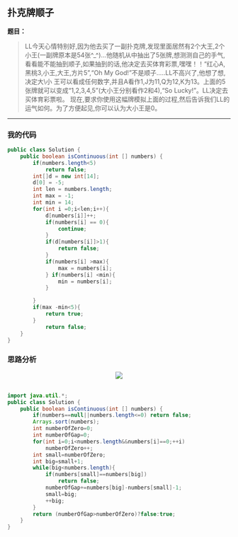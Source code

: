 ## 扑克牌顺子

**题目：**
>LL今天心情特别好,因为他去买了一副扑克牌,发现里面居然有2个大王,2个小王(一副牌原本是54张^_^)...他随机从中抽出了5张牌,想测测自己的手气,看看能不能抽到顺子,如果抽到的话,他决定去买体育彩票,嘿嘿！！“红心A,黑桃3,小王,大王,方片5”,“Oh My God!”不是顺子.....LL不高兴了,他想了想,决定大\小 王可以看成任何数字,并且A看作1,J为11,Q为12,K为13。上面的5张牌就可以变成“1,2,3,4,5”(大小王分别看作2和4),“So Lucky!”。LL决定去买体育彩票啦。 现在,要求你使用这幅牌模拟上面的过程,然后告诉我们LL的运气如何。为了方便起见,你可以认为大小王是0。

---

### 我的代码

```java
public class Solution {
    public boolean isContinuous(int [] numbers) {
        if(numbers.length<5)
            return false;
        int[]d = new int[14]; 
        d[0] = -5; 
        int len = numbers.length; 
        int max = -1; 
        int min = 14; 
        for(int i =0;i<len;i++){
            d[numbers[i]]++; 
            if(numbers[i] == 0){
                continue; 
            }
            if(d[numbers[i]]>1){
                return false; 
            }
            if(numbers[i] >max){
                max = numbers[i]; 
            } if(numbers[i] <min){
                min = numbers[i]; 
            }

        }
        if(max -min<5){
            return true; 
        }
            return false;
    }
}
```

### 思路分析

<div align="center"> <img src="https://raw.githubusercontent.com/LyricYang/Internet-Recruiting-Algorithm-Problems/master/JianZhiOffer/Code/pic/Q1044P1.png"/> </div><br>
 
```java
import java.util.*;
public class Solution {
    public boolean isContinuous(int [] numbers) {
        if(numbers==null||numbers.length<=0) return false;
        Arrays.sort(numbers);
        int numberOfZero=0;
        int numberOfGap=0;
        for(int i=0;i<numbers.length&&numbers[i]==0;++i)
            numberOfZero++;
        int small=numberOfZero;
        int big=small+1;
        while(big<numbers.length){
            if(numbers[small]==numbers[big])
                return false;
            numberOfGap+=numbers[big]-numbers[small]-1;
            small=big;
            ++big;
        }
        return (numberOfGap>numberOfZero)?false:true;
    }
}
```